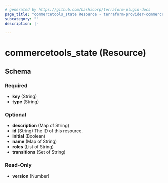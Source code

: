 ```yaml
---
# generated by https://github.com/hashicorp/terraform-plugin-docs
page_title: "commercetools_state Resource - terraform-provider-commercetools"
subcategory: ""
description: |-
  
---
```


# commercetools_state (Resource)





<!-- schema generated by tfplugindocs -->
## Schema

### Required

- **key** (String)
- **type** (String)

### Optional

- **description** (Map of String)
- **id** (String) The ID of this resource.
- **initial** (Boolean)
- **name** (Map of String)
- **roles** (List of String)
- **transitions** (Set of String)

### Read-Only

- **version** (Number)



